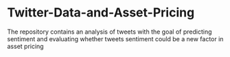 # Twitter-Data-and-Asset-Pricing
The repository contains an analysis of tweets with the goal of predicting sentiment and evaluating whether tweets sentiment could be a new factor in asset pricing
